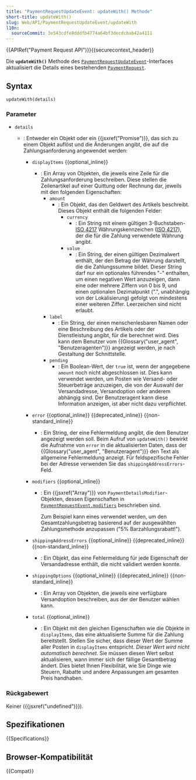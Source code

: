 ```yaml
---
title: "PaymentRequestUpdateEvent: updateWith() Methode"
short-title: updateWith()
slug: Web/API/PaymentRequestUpdateEvent/updateWith
l10n:
  sourceCommit: 3e543cdfe8dddfb4774a64bf3decdcbab42a4111
---
```


{{APIRef("Payment Request API")}}{{securecontext_header}}

Die **`updateWith()`** Methode des [`PaymentRequestUpdateEvent`](/de/docs/Web/API/PaymentRequestUpdateEvent)-Interfaces aktualisiert die Details eines bestehenden [`PaymentRequest`](/de/docs/Web/API/PaymentRequest).

## Syntax

```js-nolint
updateWith(details)
```

### Parameter

- `details`

  - : Entweder ein Objekt oder ein {{jsxref("Promise")}}, das sich zu einem Objekt auflöst und die Änderungen angibt, die auf die Zahlungsanforderung angewendet werden:

    - `displayItems` {{optional_inline}}

      - : Ein Array von Objekten, die jeweils eine Zeile für die Zahlungsanforderung beschreiben. Diese stellen die Zeilenartikel auf einer Quittung oder Rechnung dar, jeweils mit den folgenden Eigenschaften:
        - `amount`
          - : Ein Objekt, das den Geldwert des Artikels beschreibt. Dieses Objekt enthält die folgenden Felder:
            - `currency`
              - : Ein String mit einem gültigen 3-Buchstaben-[ISO 4217](https://www.iso.org/iso-4217-currency-codes.html) Währungskennzeichen ([ISO 4217](https://en.wikipedia.org/wiki/ISO_4217)), der die für die Zahlung verwendete Währung angibt.
            - `value`
              - : Ein String, der einen gültigen Dezimalwert enthält, der den Betrag der Währung darstellt, die die Zahlungssumme bildet. Dieser String darf nur ein optionales führendes "-" enthalten, um einen negativen Wert anzuzeigen, dann eine oder mehrere Ziffern von 0 bis 9, und einen optionalen Dezimalpunkt (".", unabhängig von der Lokalisierung) gefolgt von mindestens einer weiteren Ziffer. Leerzeichen sind nicht erlaubt.
        - `label`
          - : Ein String, der einen menschenlesbaren Namen oder eine Beschreibung des Artikels oder der Dienstleistung angibt, für die berechnet wird. Dies kann dem Benutzer vom {{Glossary("user_agent", "Benutzeragenten")}} angezeigt werden, je nach Gestaltung der Schnittstelle.
        - `pending`
          - : Ein Boolean-Wert, der `true` ist, wenn der angegebene `amount` noch nicht abgeschlossen ist. Dies kann verwendet werden, um Posten wie Versand- oder Steuerbeträge anzuzeigen, die von der Auswahl der Versandadresse, Versandoption oder anderem abhängig sind. Der Benutzeragent kann diese Information anzeigen, ist aber nicht dazu verpflichtet.

    - `error` {{optional_inline}} {{deprecated_inline}} {{non-standard_inline}}

      - : Ein String, der eine Fehlermeldung angibt, die dem Benutzer angezeigt werden soll. Beim Aufruf von `updateWith()` bewirkt die Aufnahme von `error` in die aktualisierten Daten, dass der {{Glossary("user_agent", "Benutzeragent")}} den Text als allgemeine Fehlermeldung anzeigt. Für feldspezifische Fehler bei der Adresse verwenden Sie das `shippingAddressErrors`-Feld.

    - `modifiers` {{optional_inline}}

      - : Ein {{jsxref("Array")}} von `PaymentDetailsModifier`-Objekten, dessen Eigenschaften in [`PaymentRequestEvent.modifiers`](/de/docs/Web/API/PaymentRequestEvent/modifiers) beschrieben sind.

        Zum Beispiel kann eines verwendet werden, um den Gesamtzahlungsbetrag basierend auf der ausgewählten Zahlungsmethode anzupassen ("5% Barzahlungsrabatt!").

    - `shippingAddressErrors` {{optional_inline}} {{deprecated_inline}} {{non-standard_inline}}
      - : Ein Objekt, das eine Fehlermeldung für jede Eigenschaft der Versandadresse enthält, die nicht validiert werden konnte.
    - `shippingOptions` {{optional_inline}} {{deprecated_inline}} {{non-standard_inline}}
      - : Ein Array von Objekten, die jeweils eine verfügbare Versandoption beschreiben, aus der der Benutzer wählen kann.
    - `total` {{optional_inline}}
      - : Ein Objekt mit den gleichen Eigenschaften wie die Objekte in `displayItems`, das eine aktualisierte Summe für die Zahlung bereitstellt. Stellen Sie sicher, dass dieser Wert der Summe aller Posten in `displayItems` entspricht. _Dieser Wert wird nicht automatisch berechnet_. Sie müssen diesen Wert selbst aktualisieren, wann immer sich der fällige Gesamtbetrag ändert. Dies bietet Ihnen Flexibilität, wie Sie Dinge wie Steuern, Rabatte und andere Anpassungen am gesamten Preis handhaben.

### Rückgabewert

Keiner ({{jsxref("undefined")}}).

## Spezifikationen

{{Specifications}}

## Browser-Kompatibilität

{{Compat}}
